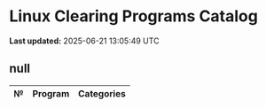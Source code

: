 # Linux Clearing Programs Catalog
**Last updated:** 2025-06-21 13:05:49 UTC
## null
| № | Program | Categories |
|---|---------|------------|
